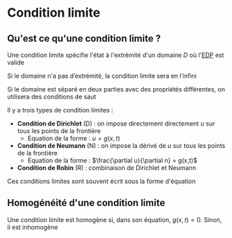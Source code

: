 # Condition limite

## Qu'est ce qu'une condition limite ?

Une condition limite spécifie l'état à l'extrémité d'un domaine $D$ où l'[EDP](EDP.md) est valide

Si le domaine n'a pas d’extrémité, la condition limite sera en l’infini

Si le domaine est séparé en deux parties avec des propriétés différentes, on utilisera des conditions de saut

Il y a trois types de condition limites :
- **Condition de Dirichlet** (D) : on impose directement directement $u$ sur tous les points de la frontière
	- Equation de la forme : $u = g(x,t)$
- **Condition de Neumann** (N) : on impose la dérivé de $u$ sur tous les points de la frontière
	- Equation de la forme : $\frac{\partial u}{\partial n} = g(x,t)$
- **Condition de Robin** (R) : combinaison de Dirichlet et Neumann

Ces conditions limites sont souvent écrit sous la forme d'équation

## Homogénéité d'une condition limite

Une condition limite est homogène si, dans son équation, $g(x,t) = 0$. Sinon, il est inhomogène